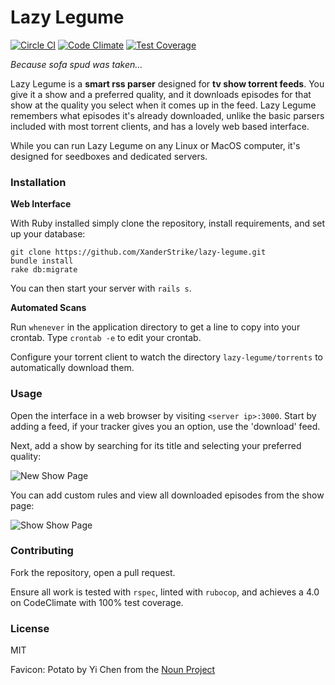 # Lazy Legume

[![Circle CI](https://circleci.com/gh/XanderStrike/lazy-legume.svg?style=svg)](https://circleci.com/gh/XanderStrike/lazy-legume)
[![Code Climate](https://codeclimate.com/github/XanderStrike/lazy-legume/badges/gpa.svg)](https://codeclimate.com/github/XanderStrike/lazy-legume)
[![Test Coverage](https://codeclimate.com/github/XanderStrike/lazy-legume/badges/coverage.svg)](https://codeclimate.com/github/XanderStrike/lazy-legume)

_Because sofa spud was taken..._

Lazy Legume is a **smart rss parser** designed for **tv show torrent feeds**. You give it a show and a preferred quality, and it downloads episodes for that show at the quality you select when it comes up in the feed. Lazy Legume remembers what episodes it's already downloaded, unlike the basic parsers included with most torrent clients, and has a lovely web based interface.

While you can run Lazy Legume on any Linux or MacOS computer, it's designed for seedboxes and dedicated servers.

### Installation

**Web Interface**

With Ruby installed simply clone the repository, install requirements, and set up your database:

    git clone https://github.com/XanderStrike/lazy-legume.git
    bundle install
    rake db:migrate

You can then start your server with `rails s`.

**Automated Scans**

Run `whenever` in the application directory to get a line to copy into your crontab. Type `crontab -e` to edit your crontab.

Configure your torrent client to watch the directory `lazy-legume/torrents` to automatically download them.

### Usage

Open the interface in a web browser by visiting `<server ip>:3000`. Start by adding a feed, if your tracker gives you an option, use the 'download' feed.

Next, add a show by searching for its title and selecting your preferred quality:

![New Show Page](http://imgur.com/OaPBobv.png)

You can add custom rules and view all downloaded episodes from the show page:

![Show Show Page](http://i.imgur.com/FAEsbA6.png)

### Contributing

Fork the repository, open a pull request.

Ensure all work is tested with `rspec`, linted with `rubocop`, and achieves a 4.0 on CodeClimate with 100% test coverage.

### License

MIT

Favicon: Potato by Yi Chen from the [Noun Project](https://thenounproject.com/search/?q=potato&i=61071)
